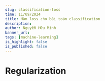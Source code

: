 ```yaml
---
slug: classification-loss
time: 11/09/2024
title: Hàm loss cho bài toán classification
description:
author: Nguyễn Hữu Minh
banner_url: 
tags: [machine-learning]
is_highlight: false
is_published: false
---
```


# Regularization
